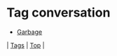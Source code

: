 <!--
title: Tag conversation
date: 2020-06-28T15:02:24.967Z
tags:
-->
# Tag conversation

 * [Garbage](96463749867.md)

| [Tags](tags.md) | [Top](index.md) |
